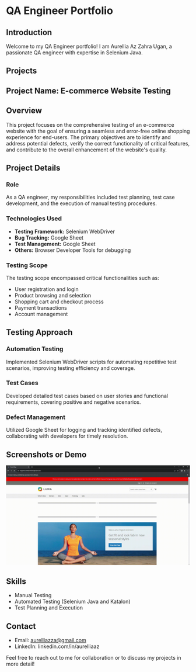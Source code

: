 # QA Engineer Portfolio

## Introduction
Welcome to my QA Engineer portfolio! I am Aurellia Az Zahra Ugan, a passionate QA engineer with expertise in Selenium Java.

## Projects

## Project Name: E-commerce Website Testing

## Overview

This project focuses on the comprehensive testing of an e-commerce website with the goal of ensuring a seamless and error-free online shopping experience for end-users. The primary objectives are to identify and address potential defects, verify the correct functionality of critical features, and contribute to the overall enhancement of the website's quality.

## Project Details

### Role

As a QA engineer, my responsibilities included test planning, test case development, and the execution of manual testing procedures.

### Technologies Used

- **Testing Framework:** Selenium WebDriver
- **Bug Tracking:** Google Sheet
- **Test Management:** Google Sheet
- **Others:** Browser Developer Tools for debugging

### Testing Scope

The testing scope encompassed critical functionalities such as:
- User registration and login
- Product browsing and selection
- Shopping cart and checkout process
- Payment transactions
- Account management

## Testing Approach

### Automation Testing

Implemented Selenium WebDriver scripts for automating repetitive test scenarios, improving testing efficiency and coverage.

### Test Cases

Developed detailed test cases based on user stories and functional requirements, covering positive and negative scenarios.

### Defect Management

Utilized Google Sheet for logging and tracking identified defects, collaborating with developers for timely resolution.

## Screenshots or Demo

![](https://github.com/02aurellia/QA-Portfolio/blob/main/Home%20Page.gif)

## Skills
- Manual Testing
- Automated Testing (Selenium Java and Katalon)
- Test Planning and Execution

## Contact
- Email: aurelliazza@gmail.com
- LinkedIn: linkedin.com/in/aurelliaaz

Feel free to reach out to me for collaboration or to discuss my projects in more detail!
